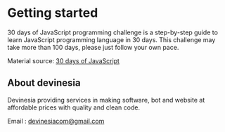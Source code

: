 # Getting started
30 days of JavaScript programming challenge is a step-by-step guide to learn JavaScript programming language in 30 days. This challenge may take more than 100 days, please just follow your own pace.

Material source: [30 days of JavaScript](https://github.com/Asabeneh/30-Days-Of-JavaScript)

## About devinesia
Devinesia providing services in making software, bot and website at affordable prices with quality and clean code.

Email : [devinesiacom@gmail.com](mailto:devinesiacom@gmail.com)